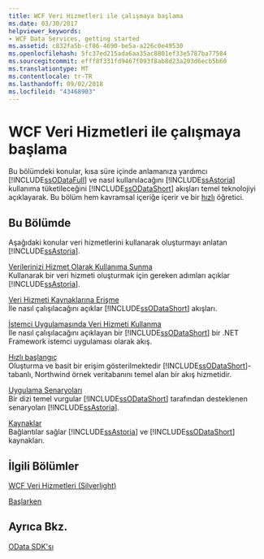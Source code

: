 ```yaml
---
title: WCF Veri Hizmetleri ile çalışmaya başlama
ms.date: 03/30/2017
helpviewer_keywords:
- WCF Data Services, getting started
ms.assetid: c832fa5b-cf86-4690-be5a-a226c0e49530
ms.openlocfilehash: 5fc37ed215ada6aa35ac8801ef33e5787ba77584
ms.sourcegitcommit: efff8f331fd9467f093f8ab8d23a203d6ecb5b60
ms.translationtype: MT
ms.contentlocale: tr-TR
ms.lasthandoff: 09/02/2018
ms.locfileid: "43468903"
---
```

# <a name="getting-started-with-wcf-data-services"></a>WCF Veri Hizmetleri ile çalışmaya başlama
Bu bölümdeki konular, kısa süre içinde anlamanıza yardımcı [!INCLUDE[ssODataFull](../../../../includes/ssodatafull-md.md)] ve nasıl kullanılacağını [!INCLUDE[ssAstoria](../../../../includes/ssastoria-md.md)] kullanıma tüketileceğini [!INCLUDE[ssODataShort](../../../../includes/ssodatashort-md.md)] akışları temel teknolojiyi açıklayarak. Bu bölüm hem kavramsal içeriğe içerir ve bir [hızlı](../../../../docs/framework/data/wcf/quickstart-wcf-data-services.md) öğretici.  
  
## <a name="in-this-section"></a>Bu Bölümde  
 Aşağıdaki konular veri hizmetlerini kullanarak oluşturmayı anlatan [!INCLUDE[ssAstoria](../../../../includes/ssastoria-md.md)].  
  
 [Verilerinizi Hizmet Olarak Kullanıma Sunma](../../../../docs/framework/data/wcf/exposing-your-data-as-a-service-wcf-data-services.md)  
 Kullanarak bir veri hizmeti oluşturmak için gereken adımları açıklar [!INCLUDE[ssAstoria](../../../../includes/ssastoria-md.md)].  
  
 [Veri Hizmeti Kaynaklarına Erişme](../../../../docs/framework/data/wcf/accessing-data-service-resources-wcf-data-services.md)  
 İle nasıl çalışılacağını açıklar [!INCLUDE[ssODataShort](../../../../includes/ssodatashort-md.md)] akışları.  
  
 [İstemci Uygulamasında Veri Hizmeti Kullanma](../../../../docs/framework/data/wcf/using-a-data-service-in-a-client-application-wcf-data-services.md)  
 İle nasıl çalışılacağını açıklayan bir [!INCLUDE[ssODataShort](../../../../includes/ssodatashort-md.md)] bir .NET Framework istemci uygulaması olarak akış.  
  
 [Hızlı başlangıç](../../../../docs/framework/data/wcf/quickstart-wcf-data-services.md)  
 Oluşturma ve basit bir erişim gösterilmektedir [!INCLUDE[ssODataShort](../../../../includes/ssodatashort-md.md)]-tabanlı, Northwind örnek veritabanını temel alan bir akış hizmetidir.  
  
 [Uygulama Senaryoları](../../../../docs/framework/data/wcf/application-scenarios-wcf-data-services.md)  
 Bir dizi temel vurgular [!INCLUDE[ssODataShort](../../../../includes/ssodatashort-md.md)] tarafından desteklenen senaryoları [!INCLUDE[ssAstoria](../../../../includes/ssastoria-md.md)].  
  
 [Kaynaklar](../../../../docs/framework/data/wcf/wcf-data-services-resources.md)  
 Bağlantılar sağlar [!INCLUDE[ssAstoria](../../../../includes/ssastoria-md.md)] ve [!INCLUDE[ssODataShort](../../../../includes/ssodatashort-md.md)] kaynakları.  
  
## <a name="related-sections"></a>İlgili Bölümler  
 [WCF Veri Hizmetleri (Silverlight)](https://go.microsoft.com/fwlink/?LinkID=143149)  
  
 [Başlarken](../../../../docs/framework/data/adonet/ef/getting-started.md)  
  
## <a name="see-also"></a>Ayrıca Bkz.  
 [OData SDK'sı](https://go.microsoft.com/fwlink/?LinkID=185248)
